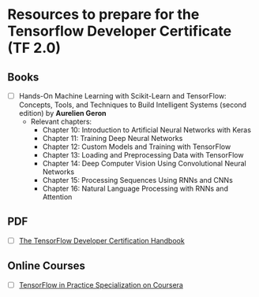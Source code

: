 # Resources to prepare for the Tensorflow Developer Certificate (TF 2.0)


## Books

- [ ] Hands-On Machine Learning with Scikit-Learn and TensorFlow: Concepts, Tools, and Techniques to Build Intelligent Systems (second edition) by **Aurelien Geron**
	* Relevant chapters:
		* Chapter 10: Introduction to Artificial Neural Networks with Keras
		* Chapter 11: Training Deep Neural Networks
		* Chapter 12: Custom Models and Training with TensorFlow
		* Chapter 13: Loading and Preprocessing Data with TensorFlow
		* Chapter 14: Deep Computer Vision Using Convolutional Neural Networks
		* Chapter 15: Processing Sequences Using RNNs and CNNs
		* Chapter 16: Natural Language Processing with RNNs and Attention

## PDF

- [ ] [The TensorFlow Developer Certification Handbook](https://www.tensorflow.org/site-assets/downloads/marketing/cert/TF_Certificate_Candidate_Handbook.pdf)

## Online Courses

- [ ] [TensorFlow in Practice Specialization on Coursera](https://dbourke.link/tfinpractice)
